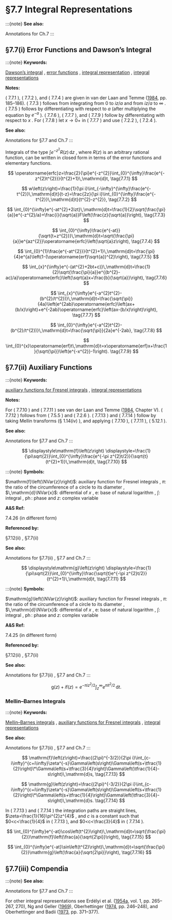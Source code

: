 # §7.7 Integral Representations

:::{note}
**See also:**

Annotations for Ch.7
:::


## §7.7(i) Error Functions and Dawson’s Integral

:::{note}
**Keywords:**

[Dawson’s integral](http://dlmf.nist.gov/search/search?q=Dawson%20integral) , [error functions](http://dlmf.nist.gov/search/search?q=error%20functions) , [integral representation](http://dlmf.nist.gov/search/search?q=integral%20representation) , [integral representations](http://dlmf.nist.gov/search/search?q=integral%20representations)

**Notes:**

( 7.7.1 ), ( 7.7.2 ), and ( 7.7.4 ) are given in van der Laan and Temme ([1984](./bib/V.html#bib2310 "Calculation of Special Functions: The Gamma Function, the Exponential Integrals and Error-Like Functions"), pp. 185–186). ( 7.7.3 ) follows from integrating from $0$ to $iz/a$ and from $iz/a$ to $\infty$ . ( 7.7.5 ) follows by differentiating with respect to $a$ (after multiplying the equation by $e^{-a}$ ). ( 7.7.6 ), ( 7.7.7 ), and ( 7.7.9 ) follow by differentiating with respect to $x$ . For ( 7.7.8 ) let $x\to 0+$ in ( 7.7.7 ) and use ( 7.2.2 ), ( 7.2.4 ).

**See also:**

Annotations for §7.7 and Ch.7
:::

Integrals of the type $\int e^{-z^{2}}R(z)\,\mathrm{d}z$ , where $R(z)$ is an arbitrary rational function, can be written in closed form in terms of the error functions and elementary functions.


<a id="E1"></a>
$$
\operatorname{erfc}z=\frac{2}{\pi}e^{-z^{2}}\int_{0}^{\infty}\frac{e^{-z^{2}t^{2}}}{t^{2}+1}\,\mathrm{d}t, \tag{7.7.1}
$$


<a id="E2"></a>
$$
w\left(z\right)=\frac{1}{\pi i}\int_{-\infty}^{\infty}\frac{e^{-t^{2}}\,\mathrm{d}t}{t-z}=\frac{2z}{\pi i}\int_{0}^{\infty}\frac{e^{-t^{2}}\,\mathrm{d}t}{t^{2}-z^{2}}, \tag{7.7.2}
$$


<a id="E3"></a>
$$
\int_{0}^{\infty}e^{-at^{2}+2izt}\,\mathrm{d}t=\frac{1}{2}\sqrt{\frac{\pi}{a}}e^{-z^{2}/a}+\frac{i}{\sqrt{a}}F\left(\frac{z}{\sqrt{a}}\right), \tag{7.7.3}
$$


<a id="E4"></a>
$$
\int_{0}^{\infty}\frac{e^{-at}}{\sqrt{t+z^{2}}}\,\mathrm{d}t=\sqrt{\frac{\pi}{a}}e^{az^{2}}\operatorname{erfc}\left(\sqrt{a}z\right), \tag{7.7.4}
$$


<a id="E5"></a>
$$
\int_{0}^{1}\frac{e^{-at^{2}}}{t^{2}+1}\,\mathrm{d}t=\frac{\pi}{4}e^{a}\left(1-(\operatorname{erf}\sqrt{a})^{2}\right), \tag{7.7.5}
$$


<a id="E6"></a>
$$
\int_{x}^{\infty}e^{-(at^{2}+2bt+c)}\,\mathrm{d}t=\frac{1}{2}\sqrt{\frac{\pi}{a}}e^{(b^{2}-ac)/a}\operatorname{erfc}\left(\sqrt{a}x+\frac{b}{\sqrt{a}}\right), \tag{7.7.6}
$$


<a id="E7"></a>
$$
\int_{x}^{\infty}e^{-a^{2}t^{2}-(b^{2}/t^{2})}\,\mathrm{d}t=\frac{\sqrt{\pi}}{4a}\left(e^{2ab}\operatorname{erfc}\left(ax+(b/x)\right)+e^{-2ab}\operatorname{erfc}\left(ax-(b/x)\right)\right), \tag{7.7.7}
$$


<a id="E8"></a>
$$
\int_{0}^{\infty}e^{-a^{2}t^{2}-(b^{2}/t^{2})}\,\mathrm{d}t=\frac{\sqrt{\pi}}{2a}e^{-2ab}, \tag{7.7.8}
$$


<a id="E9"></a>
$$
\int_{0}^{x}\operatorname{erf}t\,\mathrm{d}t=x\operatorname{erf}x+\frac{1}{\sqrt{\pi}}\left(e^{-x^{2}}-1\right). \tag{7.7.9}
$$


## §7.7(ii) Auxiliary Functions

:::{note}
**Keywords:**

[auxiliary functions for Fresnel integrals](http://dlmf.nist.gov/search/search?q=auxiliary%20functions%20for%20Fresnel%20integrals) , [integral representations](http://dlmf.nist.gov/search/search?q=integral%20representations)

**Notes:**

For ( 7.7.10 ) and ( 7.7.11 ) see van der Laan and Temme ([1984](./bib/V.html#bib2310 "Calculation of Special Functions: The Gamma Function, the Exponential Integrals and Error-Like Functions"), Chapter V). ( 7.7.12 ) follows from ( 7.5.5 ) and ( 7.2.6 ). ( 7.7.13 ) and ( 7.7.14 ) follow by taking Mellin transforms (§ 1.14(iv) ), and applying ( 7.7.10 ), ( 7.7.11 ), ( 5.12.1 ).

**See also:**

Annotations for §7.7 and Ch.7
:::

<a id="EGx1"></a>

$$
\displaystyle\mathrm{f}\left(z\right) \displaystyle=\frac{1}{\pi\sqrt{2}}\int_{0}^{\infty}\frac{e^{-\pi z^{2}t/2}}{\sqrt{t}(t^{2}+1)}\,\mathrm{d}t, \tag{7.7.10}
$$

:::{note}
**Symbols:**

$\mathrm{f}\left(\NVar{z}\right)$: auxiliary function for Fresnel integrals , $\pi$: the ratio of the circumference of a circle to its diameter , $\,\mathrm{d}\NVar{x}$: differential of $x$ , $\mathrm{e}$: base of natural logarithm , $\int$: integral , $\operatorname{ph}$: phase and $z$: complex variable

**A&S Ref:**

7.4.26 (in different form)

**Referenced by:**

§7.12(ii) , §7.7(ii)

**See also:**

Annotations for §7.7(ii) , §7.7 and Ch.7
:::

$$
\displaystyle\mathrm{g}\left(z\right) \displaystyle=\frac{1}{\pi\sqrt{2}}\int_{0}^{\infty}\frac{\sqrt{t}e^{-\pi z^{2}t/2}}{t^{2}+1}\,\mathrm{d}t, \tag{7.7.11}
$$

:::{note}
**Symbols:**

$\mathrm{g}\left(\NVar{z}\right)$: auxiliary function for Fresnel integrals , $\pi$: the ratio of the circumference of a circle to its diameter , $\,\mathrm{d}\NVar{x}$: differential of $x$ , $\mathrm{e}$: base of natural logarithm , $\int$: integral , $\operatorname{ph}$: phase and $z$: complex variable

**A&S Ref:**

7.4.25 (in different form)

**Referenced by:**

§7.12(ii) , §7.7(ii)

**See also:**

Annotations for §7.7(ii) , §7.7 and Ch.7
:::


<a id="E12"></a>
$$
\mathrm{g}\left(z\right)+i\mathrm{f}\left(z\right)=e^{-\pi iz^{2}/2}\int_{z}^{\infty}e^{\pi it^{2}/2}\,\mathrm{d}t. \tag{7.7.12}
$$


### Mellin–Barnes Integrals

:::{note}
**Keywords:**

[Mellin–Barnes integrals](http://dlmf.nist.gov/search/search?q=Mellin%E2%80%93Barnes%20integrals) , [auxiliary functions for Fresnel integrals](http://dlmf.nist.gov/search/search?q=auxiliary%20functions%20for%20Fresnel%20integrals) , [integral representations](http://dlmf.nist.gov/search/search?q=integral%20representations)

**See also:**

Annotations for §7.7(ii) , §7.7 and Ch.7
:::


<a id="E13"></a>
$$
\mathrm{f}\left(z\right)=\frac{(2\pi)^{-3/2}}{2\pi i}\int_{c-i\infty}^{c+i\infty}\zeta^{-s}\Gamma\left(s\right)\Gamma\left(s+\tfrac{1}{2}\right)\*\Gamma\left(s+\tfrac{3}{4}\right)\Gamma\left(\tfrac{1}{4}-s\right)\,\mathrm{d}s, \tag{7.7.13}
$$


<a id="E14"></a>
$$
\mathrm{g}\left(z\right)=\frac{(2\pi)^{-3/2}}{2\pi i}\int_{c-i\infty}^{c+i\infty}\zeta^{-s}\Gamma\left(s\right)\Gamma\left(s+\tfrac{1}{2}\right)\*\Gamma\left(s+\tfrac{1}{4}\right)\Gamma\left(\tfrac{3}{4}-s\right)\,\mathrm{d}s. \tag{7.7.14}
$$

In ( 7.7.13 ) and ( 7.7.14 ) the integration paths are straight lines, $\zeta=\frac{1}{16}\pi^{2}z^{4}$ , and $c$ is a constant such that $0<c<\frac{1}{4}$ in ( 7.7.13 ), and $0<c<\frac{3}{4}$ in ( 7.7.14 ).


<a id="E15"></a>
$$
\int_{0}^{\infty}e^{-at}\cos\left(t^{2}\right)\,\mathrm{d}t=\sqrt{\frac{\pi}{2}}\mathrm{f}\left(\frac{a}{\sqrt{2\pi}}\right), \tag{7.7.15}
$$


<a id="E16"></a>
$$
\int_{0}^{\infty}e^{-at}\sin\left(t^{2}\right)\,\mathrm{d}t=\sqrt{\frac{\pi}{2}}\mathrm{g}\left(\frac{a}{\sqrt{2\pi}}\right), \tag{7.7.16}
$$


## §7.7(iii) Compendia

:::{note}
**See also:**

Annotations for §7.7 and Ch.7
:::

For other integral representations see Erdélyi et al. ([1954a](./bib/E.html#bib753 "Tables of Integral Transforms. Vol. I"), vol. 1, pp. 265–267, 270), Ng and Geller ([1969](./bib/N.html#bib1716 "A table of integrals of the error functions")), Oberhettinger ([1974](./bib/O.html#bib1744 "Tables of Mellin Transforms"), pp. 246–248), and Oberhettinger and Badii ([1973](./bib/O.html#bib1746 "Tables of Laplace Transforms"), pp. 371–377).
